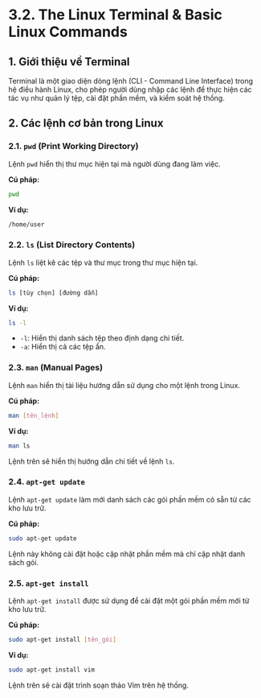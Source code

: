 # 3.2. The Linux Terminal & Basic Linux Commands

## 1. Giới thiệu về Terminal
Terminal là một giao diện dòng lệnh (CLI - Command Line Interface) trong hệ điều hành Linux, cho phép người dùng nhập các lệnh để thực hiện các tác vụ như quản lý tệp, cài đặt phần mềm, và kiểm soát hệ thống.

## 2. Các lệnh cơ bản trong Linux

### 2.1. `pwd` (Print Working Directory)
Lệnh `pwd` hiển thị thư mục hiện tại mà người dùng đang làm việc.

**Cú pháp:**
```bash
pwd
```
**Ví dụ:**
```bash
/home/user
```

### 2.2. `ls` (List Directory Contents)
Lệnh `ls` liệt kê các tệp và thư mục trong thư mục hiện tại.

**Cú pháp:**
```bash
ls [tùy chọn] [đường dẫn]
```
**Ví dụ:**
```bash
ls -l
```
- `-l`: Hiển thị danh sách tệp theo định dạng chi tiết.
- `-a`: Hiển thị cả các tệp ẩn.

### 2.3. `man` (Manual Pages)
Lệnh `man` hiển thị tài liệu hướng dẫn sử dụng cho một lệnh trong Linux.

**Cú pháp:**
```bash
man [tên_lệnh]
```
**Ví dụ:**
```bash
man ls
```
Lệnh trên sẽ hiển thị hướng dẫn chi tiết về lệnh `ls`.

### 2.4. `apt-get update`
Lệnh `apt-get update` làm mới danh sách các gói phần mềm có sẵn từ các kho lưu trữ.

**Cú pháp:**
```bash
sudo apt-get update
```
Lệnh này không cài đặt hoặc cập nhật phần mềm mà chỉ cập nhật danh sách gói.

### 2.5. `apt-get install`
Lệnh `apt-get install` được sử dụng để cài đặt một gói phần mềm mới từ kho lưu trữ.

**Cú pháp:**
```bash
sudo apt-get install [tên_gói]
```
**Ví dụ:**
```bash
sudo apt-get install vim
```
Lệnh trên sẽ cài đặt trình soạn thảo Vim trên hệ thống.
